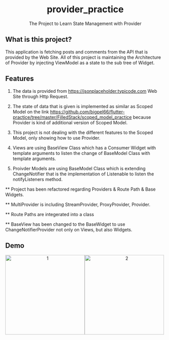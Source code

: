 <h1 align="center">provider_practice</h1>
<div align="center">
    The Project to Learn State Management with Provider
</div>

## What is this project?

This application is fetching posts and comments from the API that is provided by the Web Site. All of this project is maintaining the Architecture of Provider by injecting ViewModel as a state to the sub tree of Widget.

## Features

1. The data is provided from https://jsonplaceholder.typicode.com Web Site through Http Request.

2. The state of data that is given is implemented as similar as Scoped Model on the link https://github.com/bigpel66/flutter-practice/tree/master/FilledStack/scoped_model_practice because Provider is kind of additional version of Scoped Model.

3. This project is not dealing with the different features to the Scoped Model, only showing how to use Provider.

4. Views are using BaseView Class which has a Consumer Widget with template arguments to listen the change of BaseModel Class with template arguments.

5. Proivder Models are using BaseModel Class which is extending ChangeNotifier that is the implementation of Listenable to listen the notifyListeners method.

\*\* Project has been refactored regarding Providers & Route Path & Base Widgets.

\*\* MultiProvider is including StreamProvider, ProxyProvider, Provider.

\*\* Route Paths are integerated into a class

\*\* BaseView has been changed to the BaseWidget to use ChangeNotifierProvider not only on Views, but also Widgets.

## Demo

<div style="display:flex" align="center">
    <img src="images/1.gif" alt="1" width="250"/>
    <img src="images/2.gif" alt="2" width="250"/>
</div>
